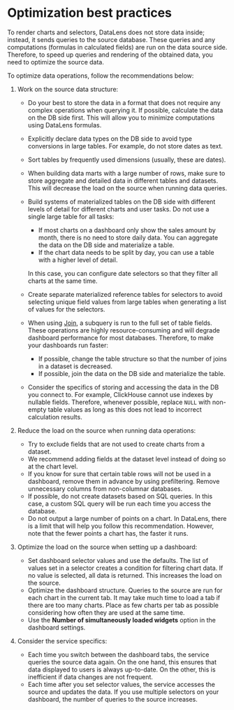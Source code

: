 # Optimization best practices

To render charts and selectors, DataLens does not store data inside; instead, it sends queries to the source database. These queries and any computations (formulas in calculated fields) are run on the data source side. Therefore, to speed up queries and rendering of the obtained data, you need to optimize the source data.

To optimize data operations, follow the recommendations below:

1. Work on the source data structure:

   * Do your best to store the data in a format that does not require any complex operations when querying it. If possible, calculate the data on the DB side first. This will allow you to minimize computations using DataLens formulas.
   * Explicitly declare data types on the DB side to avoid type conversions in large tables. For example, do not store dates as text.
   * Sort tables by frequently used dimensions (usually, these are dates).
   * When building data marts with a large number of rows, make sure to store aggregate and detailed data in different tables and datasets. This will decrease the load on the source when running data queries.
   * Build systems of materialized tables on the DB side with different levels of detail for different charts and user tasks. Do not use a single large table for all tasks:

      * If most charts on a dashboard only show the sales amount by month, there is no need to store daily data. You can aggregate the data on the DB side and materialize a table.
      * If the chart data needs to be split by day, you can use a table with a higher level of detail.

      In this case, you can configure date selectors so that they filter all charts at the same time.

   * Create separate materialized reference tables for selectors to avoid selecting unique field values from large tables when generating a list of values for the selectors.
   * When using [Join](data-join.md), a subquery is run to the full set of table fields. These operations are highly resource-consuming and will degrade dashboard performance for most databases. Therefore, to make your dashboards run faster:

      * If possible, change the table structure so that the number of joins in a dataset is decreased.
      * If possible, join the data on the DB side and materialize the table.

   * Consider the specifics of storing and accessing the data in the DB you connect to. For example, ClickHouse cannot use indexes by nullable fields. Therefore, whenever possible, replace `NULL` with non-empty table values as long as this does not lead to incorrect calculation results.

1. Reduce the load on the source when running data operations:

   * Try to exclude fields that are not used to create charts from a dataset.
   * We recommend adding fields at the dataset level instead of doing so at the chart level.
   * If you know for sure that certain table rows will not be used in a dashboard, remove them in advance by using prefiltering. Remove unnecessary columns from non-columnar databases.
   * If possible, do not create datasets based on SQL queries. In this case, a custom SQL query will be run each time you access the database.
   * Do not output a large number of points on a chart. In DataLens, there is a limit that will help you follow this recommendation. However, note that the fewer points a chart has, the faster it runs.

1. Optimize the load on the source when setting up a dashboard:

   * Set dashboard selector values and use the defaults. The list of values set in a selector creates a condition for filtering chart data. If no value is selected, all data is returned. This increases the load on the source.
   * Optimize the dashboard structure. Queries to the source are run for each chart in the current tab. It may take much time to load a tab if there are too many charts. Place as few charts per tab as possible considering how often they are used at the same time.
   * Use the **Number of simultaneously loaded widgets** option in the dashboard settings.

1. Consider the service specifics:

   * Each time you switch between the dashboard tabs, the service queries the source data again. On the one hand, this ensures that data displayed to users is always up-to-date. On the other, this is inefficient if data changes are not frequent.
   * Each time after you set selector values, the service accesses the source and updates the data. If you use multiple selectors on your dashboard, the number of queries to the source increases.

